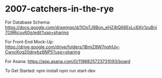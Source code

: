 # 2007-catchers-in-the-rye
For Database Schema:
https://docs.google.com/drawings/d/1lOoTJ9Bon_eHZ4tQ66ExLc6Xjr1zuBni7O9Rjcuy60g/edit?usp=sharing

For Front-End Mock-Up:
https://drive.google.com/drive/folders/1BmjZ8W7nqh1Jv-CwvcKog20dnybz6NP5?usp=sharing

For Asana:
https://app.asana.com/0/1198825723731093/board

To Get Started:
npm install
npm run start-dev

